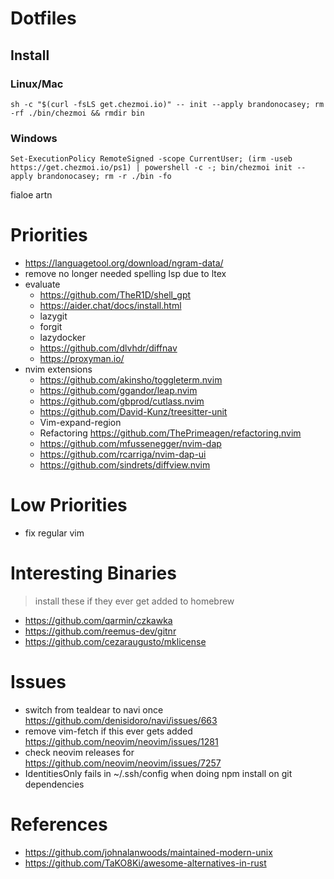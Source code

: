 # Dotfiles


## Install
### Linux/Mac
`sh -c "$(curl -fsLS get.chezmoi.io)" -- init --apply brandonocasey; rm -rf ./bin/chezmoi && rmdir bin`

### Windows
`Set-ExecutionPolicy RemoteSigned -scope CurrentUser; (irm -useb https://get.chezmoi.io/ps1) | powershell -c -; bin/chezmoi init --apply brandonocasey; rm -r ./bin -fo`

fialoe
artn
# Priorities
* https://languagetool.org/download/ngram-data/
* remove no longer needed spelling lsp due to ltex
* evaluate
    * https://github.com/TheR1D/shell_gpt
    * https://aider.chat/docs/install.html
    * lazygit
    * forgit
    * lazydocker
    * https://github.com/dlvhdr/diffnav
    * https://proxyman.io/
* nvim extensions
    * https://github.com/akinsho/toggleterm.nvim
    * https://github.com/ggandor/leap.nvim
    * https://github.com/gbprod/cutlass.nvim
    * https://github.com/David-Kunz/treesitter-unit
    * Vim-expand-region
    * Refactoring https://github.com/ThePrimeagen/refactoring.nvim
    * https://github.com/mfussenegger/nvim-dap
    * https://github.com/rcarriga/nvim-dap-ui
    * https://github.com/sindrets/diffview.nvim

# Low Priorities
* fix regular vim

# Interesting Binaries
> install these if they ever get added to homebrew

* https://github.com/qarmin/czkawka
* https://github.com/reemus-dev/gitnr
* https://github.com/cezaraugusto/mklicense

# Issues
* switch from tealdear to navi once https://github.com/denisidoro/navi/issues/663
* remove vim-fetch if this ever gets added https://github.com/neovim/neovim/issues/1281
* check neovim releases for https://github.com/neovim/neovim/issues/7257
* IdentitiesOnly fails in ~/.ssh/config when doing npm install on git dependencies

# References
* https://github.com/johnalanwoods/maintained-modern-unix
* https://github.com/TaKO8Ki/awesome-alternatives-in-rust
